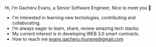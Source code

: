 Hi, I’m Gacheru Evans, a Senior Software Engineer, Nice to meet you 👋
- I'm interested in learning new techologies, contributing and collaborating.
- I’m always eager to learn, share, review amazing tech stacks.
- My current interest is in developing WEB 3.0 smart contracts.
- How to reach me evans.gacheru.munene@gmail.com

<!---
gacheruevans/gacheruevans is a ✨ special ✨ repository because its `README.md` (this file) appears on your GitHub profile.
You can click the Preview link to take a look at your changes.
--->
